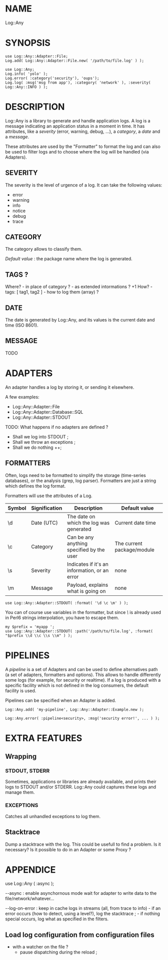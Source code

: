 # NAME

Log::Any

# SYNOPSIS

```perl6
use Log::Any::Adapter::File;
Log.add( Log::Any::Adapter::File.new( '/path/to/file.log' ) );

use Log::Any;
Log.info( 'yolo' );
Log.error( :category('security'), 'oups');
Log.log( :msg('msg from app'), :category( 'network' ), :severity( Log::Any::INFO ) );
```

# DESCRIPTION

Log::Any is a library to generate and handle application logs.
A log is a message indicating an application status in a moment in time. It has attributes, like a _severity_ (error, warning, debug, …), a _category_, a _date_ and a _message_.

These attributes are used by the "Formatter" to format the log and can also be used to filter logs and to choose where the log will be handled (via Adapters).

## SEVERITY

The severity is the level of urgence of a log.
It can take the following values:
- error
- warning
- info
- notice
- debug
- trace

## CATEGORY

The category allows to classify them.

_Default value_ : the package name where the log is generated.

## TAGS ?

Where?
	- in place of category ?
	- as extended intormations ? +1
How?
	- tags: [ tag1, tag2 ]
	- how to log them (array) ?

## DATE

The date is generated by Log::Any, and its values is the current date and time (ISO 8601).

## MESSAGE

TODO

# ADAPTERS

An adapter handles a log by storing it, or sending it elsewhere.

A few examples:

- Log::Any::Adapter::File
- Log::Any::Adapter::Database::SQL
- Log::Any::Adapter::STDOUT

TODO: What happens if no adapters are defined ?
- Shall we log into STDOUT ;
- Shall we throw an exceptions ;
- Shall we do nothing ++;

## FORMATTERS

Often, logs need to be formatted to simplify the storage (time-series databases), or the analysis (grep, log parser).
Formatters are just a string which defines the log format.

Formatters will use the attributes of a Log.

|Symbol|Signification|Description                                  |Default value             |
|------|-------------|---------------------------------------------|--------------------------|
|\\d   |Date (UTC)   |The date on which the log was generated      |Current date time         |
|\\c   |Category     |Can be any anything specified by the user    |The current package/module|
|\\s   |Severity     |Indicates if it's an information, or an error| none                     |
|\\m   |Message      |Payload, explains what is going on           | none                     |

```perl6
use Log::Any::Adapter::STDOUT( :format( '\d \c \m' ) );
```

You can of course use variables in the formatter, but since _\\_ is already used in Perl6 strings interpolation, you have to escape them.

```perl6
my $prefix = 'myapp ';
use Log::Any::Adapter::STDOUT( :path('/path/to/file.log', :format( "$prefix \\d \\c \\s \\m" ) );
```

# PIPELINES

A _pipeline_ is a set of Adapters and can be used to define alternatives path (a set of adapters, formatters and options). This allows to handle differently some logs (for example, for security or realtime).
If a log is produced with a specific facility which is not defined in the log consumers, the default facility is used.

Pipelines can be specified when an Adapter is added.
```perl6
Log::Any.add( 'my-pipeline', Log::Any::Adapter::Example.new );

Log::Any.error( :pipeline<security>, :msg('security error!', ... ) );
```

# EXTRA FEATURES

## Wrapping

### STDOUT, STDERR

Sometimes, applications or libraries are already available, and prints their logs to STDOUT and/or STDERR. Log::Any could captures these logs and manage them.

### EXCEPTIONS

Catches all unhandled exceptions to log them.

## Stacktrace

Dump a stacktrace with the log. This could be usefull to find a problem.
	Is it necessary?
	Is it possible to do in an Adapter or some Proxy ?

# APPENDICE

use Log::Any ( :async );

--async : enable asynchornous mode
	wait for adapter to write data to the file/network/whatever…

--log-on-error : keep in cache logs in streams (all, from trace to info)
	- if an error occurs (how to detect, using a level?), log the stacktrace ;
	- if nothing special occurs, log what as specified in the filters.

## Load log configuration from configuration files

- with a watcher on the file ?
	- pause dispatching during the reload ;
